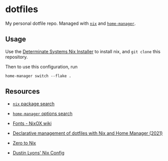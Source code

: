 # dotfiles

My personal dotfile repo. Managed with [`nix`](https://nixos.org/manual/nix/stable/introduction.html) and [`home-manager`](https://nix-community.github.io/home-manager/index.html).

## Usage

Use the [Determinate Systems Nix Installer](https://zero-to-nix.com/concepts/nix-installer) to install nix, and `git clone` this repository.

Then to use this configuration, run

```shell
home-manager switch --flake .
```

## Resources

- [`nix` package search](https://search.nixos.org/packages)
- [`home-manager` options search](https://mipmip.github.io/home-manager-option-search/)

- [Fonts - NixOX wiki](https://nixos.wiki/wiki/Fonts)

- [Declarative management of dotfiles with Nix and Home Manager (2021)](https://www.bekk.christmas/post/2021/16/dotfiles-with-nix-and-home-manager)
- [Zero to Nix](https://zero-to-nix.com/)
- [Dustin Lyons' Nix Config](https://github.com/dustinlyons/nixos-config)
